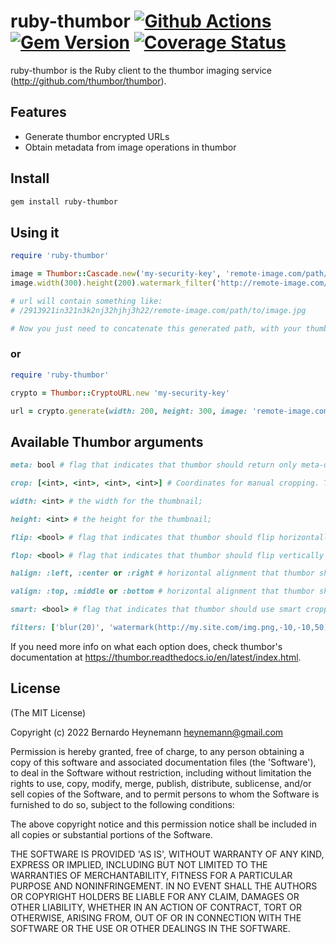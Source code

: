 # ruby-thumbor [![Github Actions](https://github.com/thumbor/ruby-thumbor/actions/workflows/main.yml/badge.svg)](https://github.com/thumbor/ruby-thumbor/actions) [![Gem Version](https://badge.fury.io/rb/ruby-thumbor.svg)](https://rubygems.org/gems/ruby-thumbor) [![Coverage Status](https://coveralls.io/repos/thumbor/ruby-thumbor/badge.svg?branch=master&service=github)](https://coveralls.io/github/thumbor/ruby-thumbor?branch=master)

ruby-thumbor is the Ruby client to the thumbor imaging service (http://github.com/thumbor/thumbor).

## Features
* Generate thumbor encrypted URLs
* Obtain metadata from image operations in thumbor

## Install
``` bash
gem install ruby-thumbor
```

## Using it
``` ruby
require 'ruby-thumbor'

image = Thumbor::Cascade.new('my-security-key', 'remote-image.com/path/to/image.jpg')
image.width(300).height(200).watermark_filter('http://remote-image.com/path/to/image.jpg', 30).generate

# url will contain something like:
# /2913921in321n3k2nj32hjhj3h22/remote-image.com/path/to/image.jpg

# Now you just need to concatenate this generated path, with your thumbor server url
```

### or
``` ruby
require 'ruby-thumbor'

crypto = Thumbor::CryptoURL.new 'my-security-key'

url = crypto.generate(width: 200, height: 300, image: 'remote-image.com/path/to/image.jpg')
```

## Available Thumbor arguments
``` ruby
meta: bool # flag that indicates that thumbor should return only meta-data on the operations it would otherwise perform;

crop: [<int>, <int>, <int>, <int>] # Coordinates for manual cropping. The first item is the two arguments are the coordinates for the left, top point and the last two are the coordinates for the right, bottom point (thus forming the square to crop);

width: <int> # the width for the thumbnail;

height: <int> # the height for the thumbnail;

flip: <bool> # flag that indicates that thumbor should flip horizontally (on the vertical axis) the image;

flop: <bool> # flag that indicates that thumbor should flip vertically (on the horizontal axis) the image;

halign: :left, :center or :right # horizontal alignment that thumbor should use for cropping;

valign: :top, :middle or :bottom # horizontal alignment that thumbor should use for cropping;

smart: <bool> # flag that indicates that thumbor should use smart cropping;

filters: ['blur(20)', 'watermark(http://my.site.com/img.png,-10,-10,50)'] # array of filters and their arguments
```

If you need more info on what each option does, check thumbor's documentation at https://thumbor.readthedocs.io/en/latest/index.html.

## License
(The MIT License)

Copyright (c) 2022 Bernardo Heynemann <heynemann@gmail.com>

Permission is hereby granted, free of charge, to any person obtaining
a copy of this software and associated documentation files (the
'Software'), to deal in the Software without restriction, including
without limitation the rights to use, copy, modify, merge, publish,
distribute, sublicense, and/or sell copies of the Software, and to
permit persons to whom the Software is furnished to do so, subject to
the following conditions:

The above copyright notice and this permission notice shall be
included in all copies or substantial portions of the Software.

THE SOFTWARE IS PROVIDED 'AS IS', WITHOUT WARRANTY OF ANY KIND,
EXPRESS OR IMPLIED, INCLUDING BUT NOT LIMITED TO THE WARRANTIES OF
MERCHANTABILITY, FITNESS FOR A PARTICULAR PURPOSE AND NONINFRINGEMENT.
IN NO EVENT SHALL THE AUTHORS OR COPYRIGHT HOLDERS BE LIABLE FOR ANY
CLAIM, DAMAGES OR OTHER LIABILITY, WHETHER IN AN ACTION OF CONTRACT,
TORT OR OTHERWISE, ARISING FROM, OUT OF OR IN CONNECTION WITH THE
SOFTWARE OR THE USE OR OTHER DEALINGS IN THE SOFTWARE.
